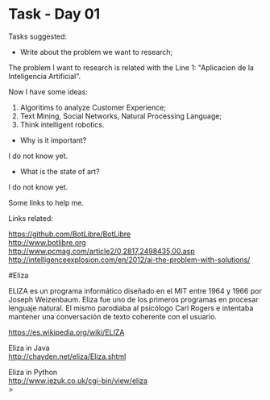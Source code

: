 # Task - Day 01

Tasks suggested:<BR>

* Write about the problem we want to research;

The problem I want to research is related with the Line 1: "Aplicacion de la Inteligencia Artificial". <BR>

Now I have some ideas:<BR>

1) Algoritims to analyze Customer Experience; <BR>
2) Text Mining, Social Networks, Natural Processing Language;<BR>
3) Think intelligent robotics. <BR>

* Why is it important?

I do not know yet.<BR>

* What is the state of art? <BR>

I do not know yet. <BR>

Some links to help me. <BR>

Links related:

https://github.com/BotLibre/BotLibre<BR>
http://www.botlibre.org<BR>
http://www.pcmag.com/article2/0,2817,2498435,00.asp<BR>
http://intelligenceexplosion.com/en/2012/ai-the-problem-with-solutions/<BR>

#Eliza

ELIZA es un programa informático diseñado en el MIT entre 1964 y 1966 por Joseph Weizenbaum. Eliza fue uno de los primeros programas en procesar lenguaje natural. El mismo parodiaba al psicólogo Carl Rogers e intentaba mantener una conversación de texto coherente con el usuario. <BR>

https://es.wikipedia.org/wiki/ELIZA<BR>

Eliza in Java<BR>
http://chayden.net/eliza/Eliza.shtml<BR>

Eliza in Python<BR>
http://www.jezuk.co.uk/cgi-bin/view/eliza<BR>>

